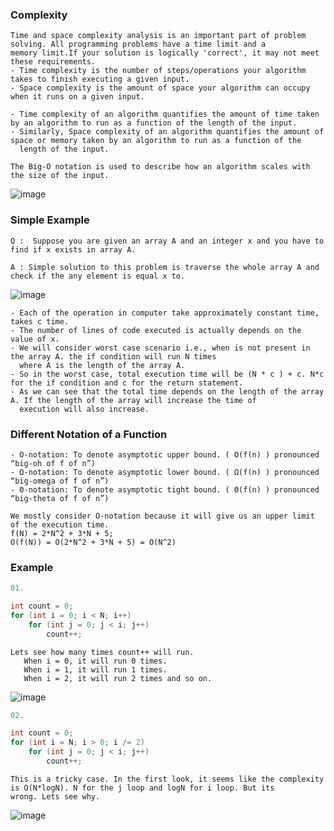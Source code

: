 ### Complexity

```
Time and space complexity analysis is an important part of problem solving. All programming problems have a time limit and a 
memory limit.If your solution is logically 'correct', it may not meet these requirements.
- Time complexity is the number of steps/operations your algorithm takes to finish executing a given input. 
- Space complexity is the amount of space your algorithm can occupy when it runs on a given input.

- Time complexity of an algorithm quantifies the amount of time taken by an algorithm to run as a function of the length of the input. 
- Similarly, Space complexity of an algorithm quantifies the amount of space or memory taken by an algorithm to run as a function of the 
  length of the input.
```

```
The Big-O notation is used to describe how an algorithm scales with the size of the input.
```
![image](https://user-images.githubusercontent.com/59710234/157398014-98fb33d3-0115-40b1-9dbc-b1347fc7a996.png)

### Simple Example

```
Q :  Suppose you are given an array A and an integer x and you have to find if x exists in array A.

A : Simple solution to this problem is traverse the whole array A and check if the any element is equal x to.
```

![image](https://user-images.githubusercontent.com/59710234/157399230-a6a602ca-6ca6-48de-8389-877774202944.png)

```
- Each of the operation in computer take approximately constant time, takes c time.
- The number of lines of code executed is actually depends on the value of x.
- We will consider worst case scenario i.e., when is not present in the array A. the if condition will run N times
  where A is the length of the array A.
- So in the worst case, total execution time will be (N * c ) + c. N*c for the if condition and c for the return statement. 
- As we can see that the total time depends on the length of the array A. If the length of the array will increase the time of 
  execution will also increase.
```
### Different Notation of a Function
```
- O-notation: To denote asymptotic upper bound. ( O(f(n) ) pronounced “big-oh of f of n”) 
- Ω-notation: To denote asymptotic lower bound. ( Ω(f(n) ) pronounced “big-omega of f of n”) 
- Θ-notation: To denote asymptotic tight bound. ( Θ(f(n) ) pronounced “big-theta of f of n”)

We mostly consider O-notation because it will give us an upper limit of the execution time.
f(N) = 2*N^2 + 3*N + 5;
O(f(N)) = O(2*N^2 + 3*N + 5) = O(N^2)
```
### Example

```c++
01.

int count = 0;
for (int i = 0; i < N; i++) 
    for (int j = 0; j < i; j++) 
        count++;
```
```
Lets see how many times count++ will run. 
   When i = 0, it will run 0 times.
   When i = 1, it will run 1 times. 
   When i = 2, it will run 2 times and so on.
```
![image](https://user-images.githubusercontent.com/59710234/157404103-35e2c191-c831-4481-b4b0-1978046e09da.png)


```c++
02.

int count = 0;
for (int i = N; i > 0; i /= 2) 
    for (int j = 0; j < i; j++) 
        count++;
```
```
This is a tricky case. In the first look, it seems like the complexity is O(N*logN). N for the j loop and logN for i loop. But its 
wrong. Lets see why.
```
![image](https://user-images.githubusercontent.com/59710234/157404239-706efd09-3ff7-49be-9190-bbb9bdd17372.png)

